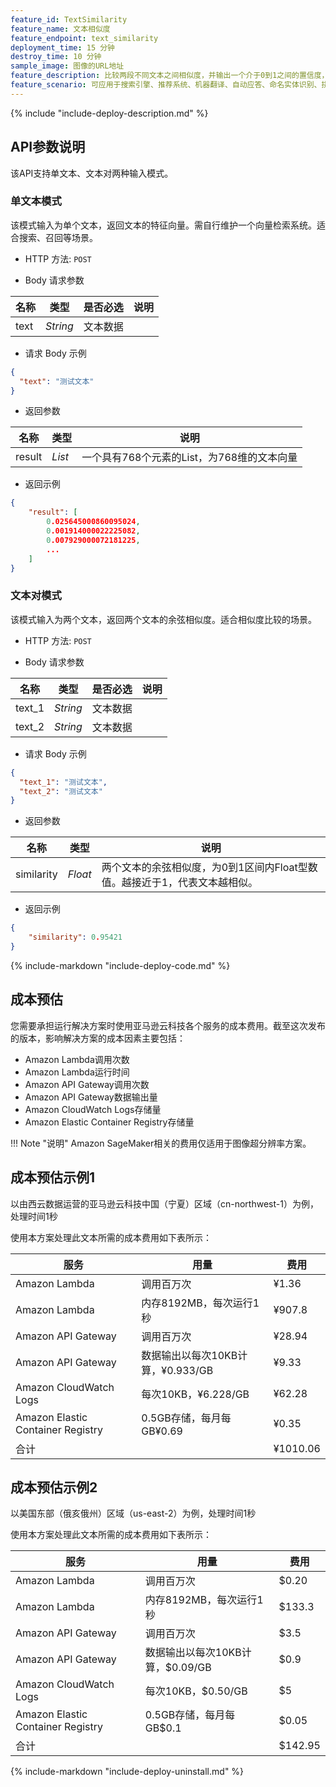 ```yaml
---
feature_id: TextSimilarity
feature_name: 文本相似度
feature_endpoint: text_similarity
deployment_time: 15 分钟
destroy_time: 10 分钟
sample_image: 图像的URL地址
feature_description: 比较两段不同文本之间相似度，并输出一个介于0到1之间的置信度，根据置信度比较两段文字的相似性。
feature_scenario: 可应用于搜索引擎、推荐系统、机器翻译、自动应答、命名实体识别、拼写纠错等场景。
---
```


{%
  include "include-deploy-description.md"
%}
## API参数说明

该API支持单文本、文本对两种输入模式。

### 单文本模式

该模式输入为单个文本，返回文本的特征向量。需自行维护一个向量检索系统。适合搜索、召回等场景。

- HTTP 方法: `POST`

- Body 请求参数

| **名称**  | **类型**  | **是否必选** |  **说明**  |
|----------|-----------|------------|------------|
| text | *String* |文本数据|

- 请求 Body 示例

``` json
{
  "text": "测试文本"
}
```

- 返回参数

| **名称**  | **类型**  |  **说明**  |
|----------|-----------|------------|
|result    |*List*   |一个具有768个元素的List，为768维的文本向量|

- 返回示例
``` json
{
    "result": [
        0.025645000860095024, 
        0.001914000022225082, 
        0.007929000072181225, 
        ...
    ]
}
```

### 文本对模式

该模式输入为两个文本，返回两个文本的余弦相似度。适合相似度比较的场景。

- HTTP 方法: `POST`

- Body 请求参数

| **名称**  | **类型**  | **是否必选** |  **说明**  |
|----------|-----------|------------|------------|
| text_1 | *String* |文本数据|
| text_2 | *String* |文本数据|

- 请求 Body 示例

``` json
{
  "text_1": "测试文本",
  "text_2": "测试文本"
}
```

- 返回参数

| **名称**  | **类型**  |  **说明**  |
|----------|-----------|------------|
|similarity    |*Float*   |两个文本的余弦相似度，为0到1区间内Float型数值。越接近于1，代表文本越相似。|

- 返回示例
``` json
{
    "similarity": 0.95421
}
```

{%
  include-markdown "include-deploy-code.md"
%}

## 成本预估

您需要承担运行解决方案时使用亚马逊云科技各个服务的成本费用。截至这次发布的版本，影响解决方案的成本因素主要包括：

- Amazon Lambda调用次数
- Amazon Lambda运行时间
- Amazon API Gateway调用次数
- Amazon API Gateway数据输出量
- Amazon CloudWatch Logs存储量
- Amazon Elastic Container Registry存储量

!!! Note "说明"
    Amazon SageMaker相关的费用仅适用于图像超分辨率方案。

## 成本预估示例1 

以由西云数据运营的亚马逊云科技中国（宁夏）区域（cn-northwest-1）为例，处理时间1秒

使用本方案处理此文本所需的成本费用如下表所示：

| 服务                                  | 用量                  | 费用      |
|-------------------------------------|---------------------|---------|
| Amazon Lambda                     | 调用百万次                 | ¥1.36   |
| Amazon Lambda                     | 内存8192MB，每次运行1秒     | ¥907.8  |
| Amazon API Gateway                | 调用百万次                 | ¥28.94  |
| Amazon API Gateway             | 数据输出以每次10KB计算，¥0.933/GB | ¥9.33   |
| Amazon CloudWatch Logs              | 每次10KB，¥6.228/GB    | ¥62.28  |
| Amazon Elastic Container Registry | 0.5GB存储，每月每GB¥0.69    | ¥0.35   |
| 合计                                  |   | ¥1010.06 |

## 成本预估示例2

以美国东部（俄亥俄州）区域（us-east-2）为例，处理时间1秒

使用本方案处理此文本所需的成本费用如下表所示：

| 服务                                  | 用量                 | 费用     |
|-------------------------------------|--------------------|--------|
| Amazon Lambda                     | 调用百万次                | $0.20  |
| Amazon Lambda                     | 内存8192MB，每次运行1秒    | $133.3  |
| Amazon API Gateway                | 调用百万次                | $3.5   |
| Amazon API Gateway             | 数据输出以每次10KB计算，$0.09/GB | $0.9   |
| Amazon CloudWatch Logs              | 每次10KB，$0.50/GB    | $5     |
| Amazon Elastic Container Registry | 0.5GB存储，每月每GB$0.1    | $0.05  |
| 合计                                  |   | $142.95 |

{%
  include-markdown "include-deploy-uninstall.md"
%}
